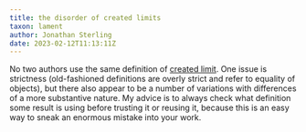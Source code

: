 ```yaml
---
title: the disorder of created limits
taxon: lament
author: Jonathan Sterling
date: 2023-02-12T11:13:11Z
---
```


No two authors use the same definition of [created limit](jms-001H). One issue is strictness (old-fashioned definitions are overly strict and refer to equality of objects), but there also appear to be a number of variations with differences of a more substantive nature. My advice is to always check what definition some result is using before trusting it or reusing it, because this is an easy way to sneak an enormous mistake into your work.
